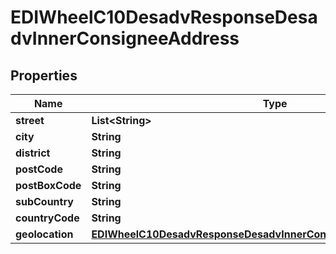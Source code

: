 

# EDIWheelC10DesadvResponseDesadvInnerConsigneeAddress


## Properties

| Name | Type | Description | Notes |
|------------ | ------------- | ------------- | -------------|
|**street** | **List&lt;String&gt;** |  |  [optional] |
|**city** | **String** |  |  |
|**district** | **String** |  |  [optional] |
|**postCode** | **String** |  |  [optional] |
|**postBoxCode** | **String** |  |  [optional] |
|**subCountry** | **String** |  |  [optional] |
|**countryCode** | **String** |  |  |
|**geolocation** | [**EDIWheelC10DesadvResponseDesadvInnerConsigneeAddressGeolocation**](EDIWheelC10DesadvResponseDesadvInnerConsigneeAddressGeolocation.md) |  |  [optional] |



